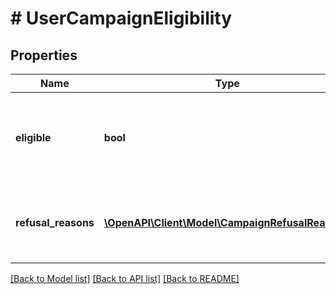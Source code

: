 # # UserCampaignEligibility

## Properties

Name | Type | Description | Notes
------------ | ------------- | ------------- | -------------
**eligible** | **bool** | Information whether user is eligible to participate in this campaign. |
**refusal_reasons** | [**\OpenAPI\Client\Model\CampaignRefusalReason[]**](CampaignRefusalReason.md) | Information why user is not able to participate in the campaign. |

[[Back to Model list]](../../README.md#models) [[Back to API list]](../../README.md#endpoints) [[Back to README]](../../README.md)
